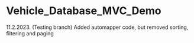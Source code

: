# Vehicle_Database_MVC_Demo

11.2.2023. (Testing branch) Added automapper code, but removed sorting, filtering and paging
